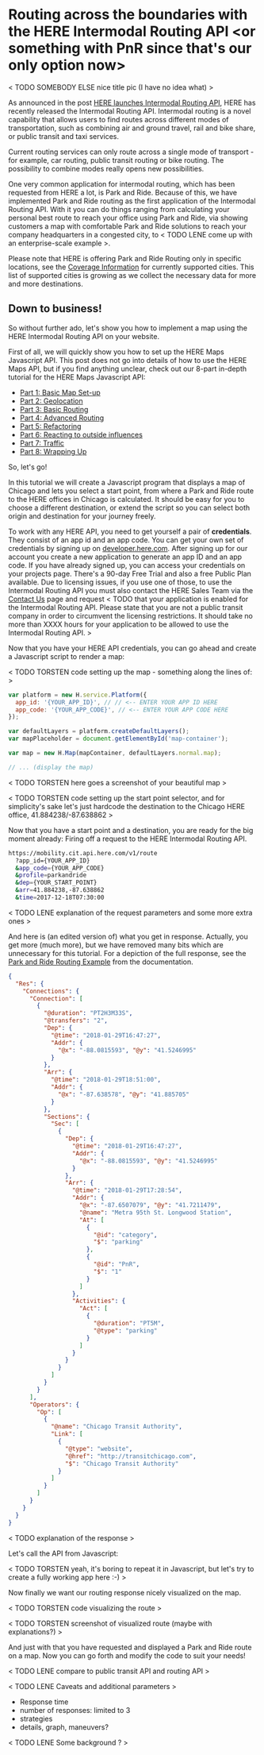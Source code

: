 # Routing across the boundaries with the HERE Intermodal Routing API <or something with PnR since that's our only option now>

< TODO SOMEBODY ELSE nice title pic (I have no idea what) >

As announced in the post [HERE launches Intermodal Routing API](http://developer.here.com/blog/here-launches-intermodal-routing-api), 
HERE has recently released the Intermodal Routing API. Intermodal routing is a novel capability that allows
users to find routes across different modes of transportation, such as combining air and ground travel, 
rail and bike share, or public transit and taxi services. 

Current routing services can only route across a single mode of transport - for example, car routing, public 
transit routing or bike routing. The possibility to combine modes really opens new possibilities. 
  
One very common application for intermodal routing, which has been requested from HERE a lot, is Park and 
Ride. Because of this, we have implemented Park and Ride routing as the first application of the Intermodal 
Routing API. With it you can do things ranging from calculating your personal best route to reach your office 
using Park and Ride, via showing customers a map with comfortable Park and Ride solutions to reach your 
company headquarters in a congested city, to < TODO LENE come up with an enterprise-scale example >.

Please note that HERE is offering Park and Ride Routing only in specific locations, see the 
[Coverage Information](http://developer.here.com/documentation/park-and-ride/topics/coverage-information.html)
for currently supported cities. This list of supported cities is growing as we collect the necessary data for
more and more destinations.

## Down to business!

So without further ado, let's show you how to implement a map using the HERE Intermodal Routing API on your
website.

First of all, we will quickly show you how to set up the HERE Maps Javascript API. This post does not go into 
details of how to use the HERE Maps API, but if you find anything unclear, check out our 8-part in-depth 
tutorial for the HERE Maps Javascript API:
* [Part 1: Basic Map Set-up](https://developer.here.com/blog/who-wants-ice-cream-a-here-maps-api-for-javascript-tutorial-part-1-basic-map-set-up) 
* [Part 2: Geolocation](https://developer.here.com/blog/who-wants-ice-cream-a-here-maps-api-for-javascript-tutorial-part-2-geolocation) 
* [Part 3: Basic Routing](https://developer.here.com/blog/who-wants-ice-cream-a-here-maps-api-for-javascript-tutorial-part-3-basic-routing) 
* [Part 4: Advanced Routing](https://developer.here.com/blog/who-wants-ice-cream-a-here-maps-api-for-javascript-tutorial-part-4-advanced-routing)
* [Part 5: Refactoring](https://developer.here.com/blog/who-wants-ice-cream-a-here-maps-api-for-javascript-tutorial-part-5-refactoring) 
* [Part 6: Reacting to outside influences](https://developer.here.com/blog/who-wants-ice-cream-a-here-maps-api-for-javascript-tutorial-part-6-reacting-to-outside-influences) 
* [Part 7: Traffic](https://developer.here.com/blog/who-wants-ice-cream-a-here-maps-api-for-javascript-tutorial-part-7-traffic) 
* [Part 8: Wrapping Up](https://developer.here.com/blog/who-wants-ice-cream-a-here-maps-api-for-javascript-tutorial-part-8-wrapping-up)

So, let's go! 

In this tutorial we will create a Javascript program that displays a map of Chicago and lets you select a 
start point, from where a Park and Ride route to the HERE offices in Chicago is calculated. It should be easy 
for you to choose a different destination, or extend the script so you can select both origin and destination
for your journey freely. 

To work with any HERE API, you need to get yourself a pair of **credentials**. They consist of an app id and 
an app code. You can get your own set of credentials by signing up on [developer.here.com](http://developer.here.com).
After signing up for our account you create a new application to generate an app ID and an app code. If you 
have already signed up, you can access your credentials on your projects page. 
There's a 90-day Free Trial and also a free Public Plan available. Due to licensing issues, if you use one of 
those, to use the Intermodal Routing API you must also contact the HERE Sales Team via the 
[Contact Us](https://developer.here.com/contact-us) page and request < TODO that your application is enabled 
for the Intermodal Routing API. Please state that you are not a public transit company in order to circumvent 
the licensing restrictions. It should take no more than XXXX hours for your application to be allowed to use
the Intermodal Routing API. > 


Now that you have your HERE API credentials, you can go ahead and create a Javascript script to render a map:

< TODO TORSTEN code setting up the map - something along the lines of: >
```javascript
var platform = new H.service.Platform({
  app_id: '{YOUR_APP_ID}', // // <-- ENTER YOUR APP ID HERE
  app_code: '{YOUR_APP_CODE}', // <-- ENTER YOUR APP CODE HERE
});

var defaultLayers = platform.createDefaultLayers();
var mapPlaceholder = document.getElementById('map-container');

var map = new H.Map(mapContainer, defaultLayers.normal.map);

// ... (display the map)
```

< TODO TORSTEN here goes a screenshot of your beautiful map >

< TODO TORSTEN code setting up the start point selector, and for simplicity's sake let's just hardcode the 
destination to the Chicago HERE office, 41.884238/-87.638862 >

Now that you have a start point and a destination, you are ready for the big moment already: Firing off a 
request to the HERE Intermodal Routing API. 

```bash
https://mobility.cit.api.here.com/v1/route
  ?app_id={YOUR_APP_ID}
  &app_code={YOUR_APP_CODE}
  &profile=parkandride
  &dep={YOUR_START_POINT}
  &arr=41.884238,-87.638862
  &time=2017-12-18T07:30:00
```

< TODO LENE explanation of the request parameters and some more extra ones >

And here is (an edited version of) what you get in response. Actually, you get more (much more), but we have 
removed many bits which are unnecessary for this tutorial. For a depiction of the full response, see the 
[Park and Ride Routing Example](https://developer.here.com/documentation/park-and-ride/topics/examples-routing.html)
from the documentation.  

```json
{
  "Res": {
    "Connections": {
      "Connection": [
        {
          "@duration": "PT2H3M33S",
          "@transfers": "2",
          "Dep": {
            "@time": "2018-01-29T16:47:27",
            "Addr": {
              "@x": "-88.0815593", "@y": "41.5246995"
            }
          },
          "Arr": {
            "@time": "2018-01-29T18:51:00",
            "Addr": {
              "@x": "-87.638578", "@y": "41.885705"
            }
          },
          "Sections": {
            "Sec": [
              {
                "Dep": {
                  "@time": "2018-01-29T16:47:27",
                  "Addr": {
                    "@x": "-88.0815593", "@y": "41.5246995"
                  }
                },
                "Arr": {
                  "@time": "2018-01-29T17:28:54",
                  "Addr": {
                    "@x": "-87.6507079", "@y": "41.7211479",
                    "@name": "Metra 95th St. Longwood Station",
                    "At": [
                      {
                        "@id": "category",
                        "$": "parking"
                      },
                      {
                        "@id": "PnR",
                        "$": "1"
                      }
                    ]
                  },
                  "Activities": {
                    "Act": [
                      {
                        "@duration": "PT5M",
                        "@type": "parking"
                      }
                    ]
                  }
                }
              }
            ]
          }
        }
      ],
      "Operators": {
        "Op": [
          {
            "@name": "Chicago Transit Authority",
            "Link": [
              {
                "@type": "website",
                "@href": "http://transitchicago.com",
                "$": "Chicago Transit Authority"
              }
            ]
          }
        ]
      }
    }
  }
}
```
< TODO explanation of the response >


Let's call the API from Javascript:

< TODO TORSTEN yeah, it's boring to repeat it in Javascript, but let's try to create a fully working app here :-) >

Now finally we want our routing response nicely visualized on the map. 

< TODO TORSTEN code visualizing the route >

< TODO TORSTEN screenshot of visualized route (maybe with explanations?) >

And just with that you have requested and displayed a Park and Ride route on a map. Now you can go forth and 
modify the code to suit your needs! 
 
< TODO LENE compare to public transit API and routing API >

< TODO LENE Caveats and additional parameters >
* Response time
* number of responses: limited to 3
* strategies
* details, graph, maneuvers?

< TODO LENE Some background ? >